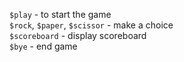 `$play` - to start the game <br>
`$rock`, `$paper`, `$scissor` - make a choice <br>
`$scoreboard` - display scoreboard <br>
`$bye` - end game
